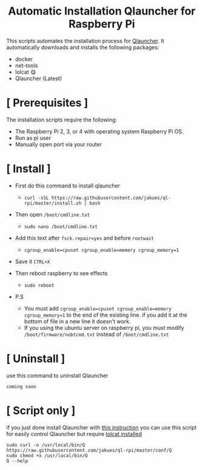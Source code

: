 <h1 align="center">Automatic Installation Qlauncher for Raspberry Pi</h1>

This scripts automates the installation process for [Qlauncher](https://github.com/poseidon-network/qlauncher-linux).
It automatically downloads and installs the following packages:

* docker
* net-tools
* lolcat 😋
* Qlauncher (Latest)

# [ Prerequisites ]

The installation scripts require the following:

* The Raspberry Pi 2, 3, or 4 with operating system Raspberry Pi OS.
* Run as pi user
* Manually open port via your router

# [ Install ]

  * First do this command to install qlauncher
    * `curl -sSL https://raw.githubusercontent.com/jakues/ql-rpi/master/install.sh | bash`
  * Then open `/boot/cmdline.txt`
    * `sudo nano /boot/cmdline.txt`
  * Add this text after `fsck.repair=yes` and before `rootwait`
    * `cgroup_enable=cpuset cgroup_enable=memory cgroup_memory=1`
  * Save it `CTRL+X`
  * Then reboot raspberry to see effects
    * `sudo reboot`

  * P.S
    * You must add `cgroup_enable=cpuset cgroup_enable=memory cgroup_memory=1` to the end of the existing line. if you add it at the bottom of file in a new line it doesn't work.
    * If you using the ubuntu server on raspberry pi, you must modify `/boot/firmware/nobtcmd.txt` instead of `/boot/cmdline.txt`

# [ Uninstall ]

use this command to uninstall Qlauncher
```
coming soon
```


# [ Script only ]

if you just done install Qlauncher with [this instruction](https://github.com/poseidon-network/qlauncher-linux) you can use this script for easily control Qlauncher but require [lolcat installed](https://github.com/busyloop/lolcat)
```
sudo curl -o /usr/local/bin/Q https://raw.githubusercontent.com/jakues/ql-rpi/master/conf/Q
sudo chmod +x /usr/local/bin/Q
Q --help
```
